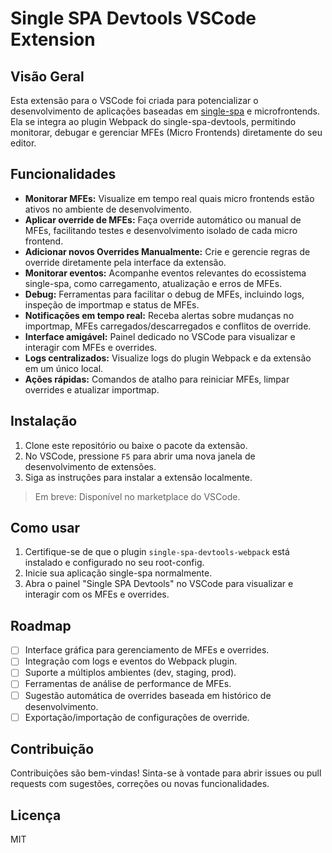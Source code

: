 # Single SPA Devtools VSCode Extension

## Visão Geral

Esta extensão para o VSCode foi criada para potencializar o desenvolvimento de aplicações baseadas em [single-spa](https://single-spa.js.org/) e microfrontends. Ela se integra ao plugin Webpack do single-spa-devtools, permitindo monitorar, debugar e gerenciar MFEs (Micro Frontends) diretamente do seu editor.

## Funcionalidades

- **Monitorar MFEs:** Visualize em tempo real quais micro frontends estão ativos no ambiente de desenvolvimento.
- **Aplicar override de MFEs:** Faça override automático ou manual de MFEs, facilitando testes e desenvolvimento isolado de cada micro frontend.
- **Adicionar novos Overrides Manualmente:** Crie e gerencie regras de override diretamente pela interface da extensão.
- **Monitorar eventos:** Acompanhe eventos relevantes do ecossistema single-spa, como carregamento, atualização e erros de MFEs.
- **Debug:** Ferramentas para facilitar o debug de MFEs, incluindo logs, inspeção de importmap e status de MFEs.
- **Notificações em tempo real:** Receba alertas sobre mudanças no importmap, MFEs carregados/descarregados e conflitos de override.
- **Interface amigável:** Painel dedicado no VSCode para visualizar e interagir com MFEs e overrides.
- **Logs centralizados:** Visualize logs do plugin Webpack e da extensão em um único local.
- **Ações rápidas:** Comandos de atalho para reiniciar MFEs, limpar overrides e atualizar importmap.

## Instalação

1. Clone este repositório ou baixe o pacote da extensão.
2. No VSCode, pressione `F5` para abrir uma nova janela de desenvolvimento de extensões.
3. Siga as instruções para instalar a extensão localmente.

> Em breve: Disponível no marketplace do VSCode.

## Como usar

1. Certifique-se de que o plugin `single-spa-devtools-webpack` está instalado e configurado no seu root-config.
2. Inicie sua aplicação single-spa normalmente.
3. Abra o painel "Single SPA Devtools" no VSCode para visualizar e interagir com os MFEs e overrides.

## Roadmap

- [ ] Interface gráfica para gerenciamento de MFEs e overrides.
- [ ] Integração com logs e eventos do Webpack plugin.
- [ ] Suporte a múltiplos ambientes (dev, staging, prod).
- [ ] Ferramentas de análise de performance de MFEs.
- [ ] Sugestão automática de overrides baseada em histórico de desenvolvimento.
- [ ] Exportação/importação de configurações de override.

## Contribuição

Contribuições são bem-vindas! Sinta-se à vontade para abrir issues ou pull requests com sugestões, correções ou novas funcionalidades.

## Licença

MIT

